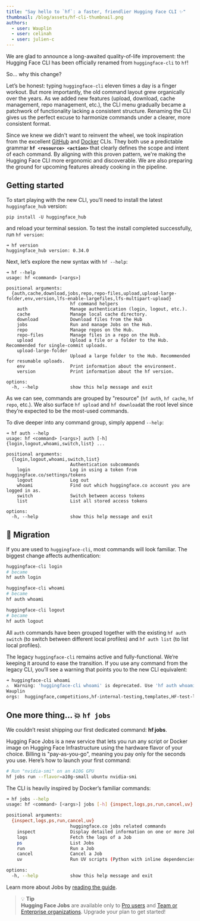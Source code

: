```yaml
---
title: "Say hello to `hf`: a faster, friendlier Hugging Face CLI ✨"
thumbnail: /blog/assets/hf-cli-thumbnail.png
authors:
  - user: Wauplin
  - user: celinah
  - user: julien-c
---
```


We are glad to announce a long-awaited quality-of-life improvement: the Hugging Face CLI has been officially renamed from `huggingface-cli` to `hf`!

So... why this change?

Let’s be honest: typing `huggingface-cli` eleven times a day is a finger workout. But more importantly, the old command layout grew organically over the years. As we added new features (upload, download, cache management, repo management, etc.), the CLI menu gradually became a patchwork of functionality lacking a consistent structure. Renaming the CLI gives us the perfect excuse to harmonize commands under a clearer, more consistent format.

Since we knew we didn't want to reinvent the wheel, we took inspiration from the excellent [GitHub](https://cli.github.com/) and [Docker](https://www.docker.com/products/cli/) CLIs. They both use a predictable grammar **`hf <resource> <action>`** that clearly defines the scope and intent of each command. By aligning with this proven pattern, we're making the Hugging Face CLI more ergonomic and discoverable. We are also preparing the ground for upcoming features already cooking in the pipeline.

## Getting started

To start playing with the new CLI, you’ll need to install the latest `huggingface_hub` version:

```
pip install -U huggingface_hub
```

and reload your terminal session. To test the install completed successfully, run `hf version`:

```
➜ hf version
huggingface_hub version: 0.34.0
```

Next, let’s explore the new syntax with `hf --help`:

```
➜ hf --help
usage: hf <command> [<args>]

positional arguments:
  {auth,cache,download,jobs,repo,repo-files,upload,upload-large-folder,env,version,lfs-enable-largefiles,lfs-multipart-upload}
                        hf command helpers
    auth                Manage authentication (login, logout, etc.).
    cache               Manage local cache directory.
    download            Download files from the Hub
    jobs                Run and manage Jobs on the Hub.
    repo                Manage repos on the Hub.
    repo-files          Manage files in a repo on the Hub.
    upload              Upload a file or a folder to the Hub. Recommended for single-commit uploads.
    upload-large-folder
                        Upload a large folder to the Hub. Recommended for resumable uploads.
    env                 Print information about the environment.
    version             Print information about the hf version.

options:
  -h, --help            show this help message and exit
```

As we can see, commands are grouped by "resource" (`hf auth`, `hf cache`, `hf repo`, etc.). We also surface `hf upload` and `hf download`at the root level since they’re expected to be the most-used commands.

To dive deeper into any command group, simply append `--help`:

```
➜ hf auth --help
usage: hf <command> [<args>] auth [-h] {login,logout,whoami,switch,list} ...

positional arguments:
  {login,logout,whoami,switch,list}
                        Authentication subcommands
    login               Log in using a token from huggingface.co/settings/tokens
    logout              Log out
    whoami              Find out which huggingface.co account you are logged in as.
    switch              Switch between access tokens
    list                List all stored access tokens

options:
  -h, --help            show this help message and exit
```

## 🔀 Migration

If you are used to `huggingface-cli`, most commands will look familiar. The biggest change affects authentication:


```bash
huggingface-cli login
# became
hf auth login
```

```bash
huggingface-cli whoami
# became
hf auth whoami
```

```bash
huggingface-cli logout
# became
hf auth logout
```

All `auth` commands have been grouped together with the existing `hf auth switch` (to switch between different local profiles) and `hf auth list` (to list local profiles).

The legacy `huggingface-cli` remains active and fully-functional. We’re keeping it around to ease the transition. If you use any command from the legacy CLI, you’ll see a warning that points you to the new CLI equivalent:

```bash
➜ huggingface-cli whoami
⚠️  Warning: 'huggingface-cli whoami' is deprecated. Use 'hf auth whoami' instead.
Wauplin
orgs:  huggingface,competitions,hf-internal-testing,templates,HF-test-lab,Gradio-Themes,autoevaluate,HuggingFaceM4,HuggingFaceH4,open-source-metrics,sd-concepts-library,hf-doc-build,hf-accelerate,HFSmolCluster,open-llm-leaderboard,pbdeeplinks,discord-community,llhf,sllhf,mt-metrics,DDUF,hf-inference,changelog,tiny-agents
```

## One more thing... 💥 `hf jobs`

We couldn’t resist shipping our first dedicated command: **hf jobs**.

Hugging Face Jobs is a new service that lets you run any script or Docker image on Hugging Face Infrastructure using the hardware flavor of your choice. Billing is "pay-as-you-go", meaning you pay only for the seconds you use. Here’s how to launch your first command:

```bash
# Run "nvidia-smi" on an A10G GPU
hf jobs run --flavor=a10g-small ubuntu nvidia-smi
```

The CLI is heavily inspired by Docker’s familiar commands:

```bash
➜ hf jobs --help
usage: hf <command> [<args>] jobs [-h] {inspect,logs,ps,run,cancel,uv} ...

positional arguments:
  {inspect,logs,ps,run,cancel,uv}
                        huggingface.co jobs related commands
    inspect             Display detailed information on one or more Jobs
    logs                Fetch the logs of a Job
    ps                  List Jobs
    run                 Run a Job
    cancel              Cancel a Job
    uv                  Run UV scripts (Python with inline dependencies) on HF infrastructure

options:
  -h, --help            show this help message and exit
```

Learn more about Jobs by [reading the guide](https://huggingface.co/docs/huggingface_hub/main/en/guides/jobs).

> 💡 **Tip**  
>**Hugging Face Jobs** are available only to [Pro users](https://huggingface.co/pro) and [Team or Enterprise organizations](https://huggingface.co/enterprise). Upgrade your plan to get started!
